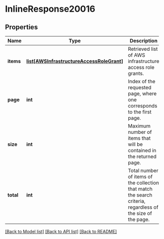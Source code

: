# InlineResponse20016

## Properties
Name | Type | Description | Notes
------------ | ------------- | ------------- | -------------
**items** | [**list[AWSInfrastructureAccessRoleGrant]**](AWSInfrastructureAccessRoleGrant.md) | Retrieved list of AWS infrastructure access role grants. | [optional] 
**page** | **int** | Index of the requested page, where one corresponds to the first page. | [optional] 
**size** | **int** | Maximum number of items that will be contained in the returned page. | [optional] 
**total** | **int** | Total number of items of the collection that match the search criteria, regardless of the size of the page. | [optional] 

[[Back to Model list]](../README.md#documentation-for-models) [[Back to API list]](../README.md#documentation-for-api-endpoints) [[Back to README]](../README.md)


